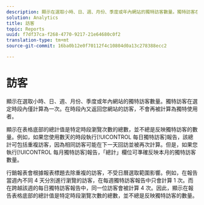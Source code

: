 ```yaml
---
description: 顯示在選取小時、日、週、月份、季度或年內網站的獨特訪客數量。獨特訪客在選定時段內僅計算為一次。在時段內又返回您網站的訪客，不會再被計算為獨特使用者。
solution: Analytics
title: 訪客
topic: Reports
uuid: f7df37ca-f268-4770-9217-21e64680c0f2
translation-type: tm+mt
source-git-commit: 16ba0b12e0f70112f4c10804d0a13c278388ecc2

---
```



# 訪客

顯示在選取小時、日、週、月份、季度或年內網站的獨特訪客數量。獨特訪客在選定時段內僅計算為一次。在時段內又返回您網站的訪客，不會再被計算為獨特使用者。

顯示在表格底部的總計值是特定時段瀏覽次數的總數，並不總是反映獨特訪客的數量。例如，如果您使用數天的時段執行[!UICONTROL 每日獨特訪客]報告，該總計可包括重複訪客，因為相同訪客可能在下一天回訪並被再次計算。但是，如果您執行[!UICONTROL 每月獨特訪客]報告，「總計」欄位可準確反映本月的獨特訪客數量。

行銷報表會根據報表標題去除重複的訪客，不受日曆選取範圍影響。例如，在報告當週內不同 4 天分別進行瀏覽的訪客，在每週獨特訪客報告中只會計算 1 次。而在跨越該週的每日獨特訪客報告中，同一位訪客會被計算 4 次。因此，顯示在報告表格底部的總計值是特定時段瀏覽次數的總數，並不總是反映獨特訪客的數量。
